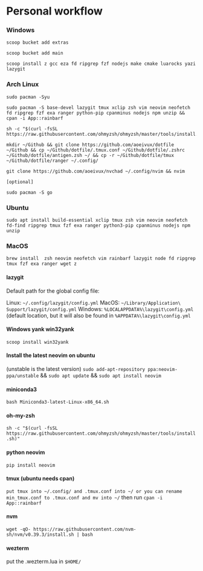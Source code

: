 # Personal workflow

### Windows
```shell
scoop bucket add extras
```

```shell
scoop bucket add main
```

```shell
scoop install z gcc eza fd ripgrep fzf nodejs make cmake luarocks yazi lazygit
```

### Arch Linux
```shell
sudo pacman -Syu
```

```shell
sudo pacman -S base-devel lazygit tmux xclip zsh vim neovim neofetch fd ripgrep fzf exa ranger python-pip cpanminus nodejs npm unzip && cpan -i App::rainbarf
```

```shell
sh -c "$(curl -fsSL https://raw.githubusercontent.com/ohmyzsh/ohmyzsh/master/tools/install.sh)"
```

```shell
mkdir ~/Github && git clone https://github.com/aoeivux/dotfile ~/Github && cp ~/Github/dotfile/.tmux.conf ~/Github/dotfile/.zshrc ~/Github/dotfile/antigen.zsh ~/ && cp -r ~/Github/dotfile/tmux ~/Github/dotfile/ranger ~/.config/
```

```shell
git clone https://github.com/aoeivux/nvchad ~/.config/nvim && nvim
```

`[optional]`

```shell
sudo pacman -S go
```


### Ubuntu
```shell
sudo apt install build-essential xclip tmux zsh vim neovim neofetch fd-find ripgrep tmux fzf exa ranger python3-pip cpanminus nodejs npm unzip
```

### MacOS
```shell
brew install  zsh neovim neofetch vim rainbarf lazygit node fd ripgrep tmux fzf exa ranger wget z
```

#### lazygit
Default path for the global config file:

Linux: `~/.config/lazygit/config.yml`
MacOS: `~/Library/Application\ Support/lazygit/config.yml`
Windows: `%LOCALAPPDATA%\lazygit\config.yml` (default location, but it will also be found in `%APPDATA%\lazygit\config.yml`

#### Windows yank win32yank

`scoop install win32yank`

#### Install the latest neovim on ubuntu
(unstable is the latest version)
`sudo add-apt-repository ppa:neovim-ppa/unstable` &&
`sudo apt update` &&
`sudo apt install neovim`

#### miniconda3
`bash Miniconda3-latest-Linux-x86_64.sh`

#### oh-my-zsh
`sh -c "$(curl -fsSL https://raw.githubusercontent.com/ohmyzsh/ohmyzsh/master/tools/install.sh)"`

#### python neovim
`pip install neovim`

#### tmux (ubuntu needs cpan) 
`put tmux into ~/.config/ and .tmux.conf into ~/ or you can rename min_tmux.conf to .tmux.conf and mv into ~/`
then run 
`cpan -i App::rainbarf`

#### nvm
`wget -qO- https://raw.githubusercontent.com/nvm-sh/nvm/v0.39.3/install.sh | bash`

#### wezterm
put the .wezterm.lua in `$HOME/`
